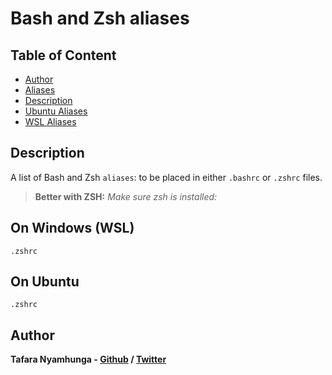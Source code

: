 # Bash and Zsh aliases

## Table of Content
- [Author](#author)
- [Aliases](Aliases/README.md#aliases)
- [Description](#description)
- [Ubuntu Aliases](ubuntu_aliases.sh)
- [WSL Aliases](windows_aliases.sh)

## Description

A list of Bash and Zsh `aliases`: to be placed in either `.bashrc` or `.zshrc` files.

> **Better with ZSH:** *Make sure zsh is installed:*

## On Windows (WSL)

`.zshrc`

## On Ubuntu

`.zshrc`

## Author

**Tafara Nyamhunga  - [Github](https://github.com/tafara-n) / [Twitter](https://twitter.com/tafaranyamhunga)**
